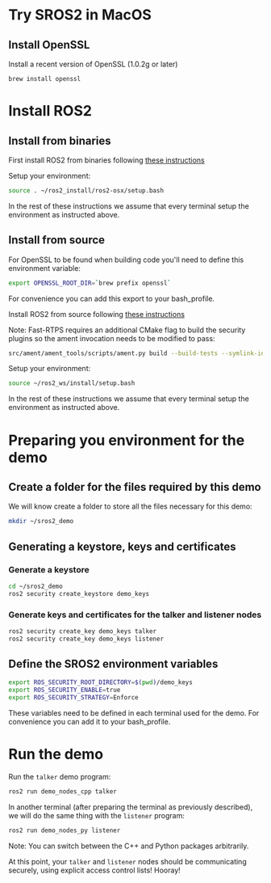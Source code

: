 # Try SROS2 in MacOS 

## Install OpenSSL

Install a recent version of OpenSSL (1.0.2g or later)

```
brew install openssl
```


# Install ROS2

## Install from binaries 

First install ROS2 from binaries following [these instructions](https://github.com/ros2/ros2/wiki/OSX-Install-Binary)


Setup your environment:
```bash
source . ~/ros2_install/ros2-osx/setup.bash
``` 

In the rest of these instructions we assume that every terminal setup the environment as instructed above.


## Install from source

For OpenSSL to be found when building code you'll need to define this environment variable:
```bash
export OPENSSL_ROOT_DIR=`brew prefix openssl`
```
For convenience you can add this export to your bash_profile.

Install ROS2 from source following [these instructions](https://github.com/ros2/ros2/wiki/Linux-Development-Setup)

Note: Fast-RTPS requires an additional CMake flag to build the security plugins so the ament invocation needs to be modified to pass:
```bash
src/ament/ament_tools/scripts/ament.py build --build-tests --symlink-install --cmake-args -DSECURITY=ON --
```

Setup your environment:
```bash
source ~/ros2_ws/install/setup.bash
``` 

In the rest of these instructions we assume that every terminal setup the environment as instructed above.

# Preparing you environment for the demo

## Create a folder for the files required by this demo

We will know create a folder to store all the files necessary for this demo:

```bash
mkdir ~/sros2_demo
```

## Generating a keystore, keys and certificates

### Generate a keystore

```bash
cd ~/sros2_demo
ros2 security create_keystore demo_keys
```

### Generate keys and certificates for the talker and listener nodes

```bash
ros2 security create_key demo_keys talker
ros2 security create_key demo_keys listener
```

## Define the SROS2 environment variables

```bash
export ROS_SECURITY_ROOT_DIRECTORY=$(pwd)/demo_keys
export ROS_SECURITY_ENABLE=true
export ROS_SECURITY_STRATEGY=Enforce
```

These variables need to be defined in each terminal used for the demo. For convenience you can add it to your bash_profile.

# Run the demo

Run the `talker` demo program:

```bash
ros2 run demo_nodes_cpp talker
```

In another terminal (after preparing the terminal as previously described), we will do the same thing with the `listener` program:
```bash
ros2 run demo_nodes_py listener
```

Note: You can switch between the C++ and Python packages arbitrarily.


At this point, your `talker` and `listener` nodes should be communicating securely, using explicit access control lists!
Hooray!
